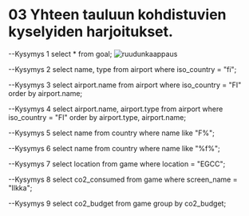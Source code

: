# 03 Yhteen tauluun kohdistuvien kyselyiden harjoitukset.

--Kysymys 1
select * from goal;
![ruudunkaappaus](kuvatiedoston-nimi.png)

--Kysymys 2
select name, type 
from airport
where iso_country = "fi";

--Kysymys 3
select airport.name
from airport
where iso_country = "FI"
order by airport.name;

--Kysymys 4
select airport.name, airport.type
from airport
where iso_country = "FI"
order by airport.type, airport.name;

--Kysymys 5
select name
from country
where name like "F%";

--Kysymys 6
select name
from country
where name like "%f%";

--Kysymys 7
select location
from game
where location = "EGCC";

--Kysymys 8
select co2_consumed
from game
where screen_name = "Ilkka";

--Kysymys 9
select co2_budget
from game
group by co2_budget;




















